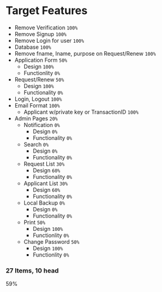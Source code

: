 # Target Features
* Remove Verification `100%`
* Remove Signup `100%`
* Remove Login for user `100%`
* Database `100%`
* Remove fname, lname, purpose on Request/Renew `100%`
* Application Form `50%`
    * Design `100%`
    * Functionlity `0%`
* Request/Renew `50%`
    * Design `100%`
    * Functionality `0%`
* Login, Logout `100%`
* Email Format `100%`
    * Applicant w/private key or TransactionID `100%`
* Admin Pages `20%`
    * Notification `0%` 
        * Design `0%`
        * Functionality `0%`
    * Search `0%`
        * Design `0%`
        * Functionality `0%`
    * Request List `30%`
        * Design `60%`
        * Functionality `0%`
    * Applicant List `30%`
        * Design `60%`
        * Functionality `0%`
    * Local Backup `0%`
        * Design `0%`
        * Functionality `0%`
    * Print `50%`
        * Design `100%`
        * Functionlity `0%`
    * Change Password `50%`
        * Design `100%`
        * Functionlity `0%`
### 27 Items, 10 head
59%
